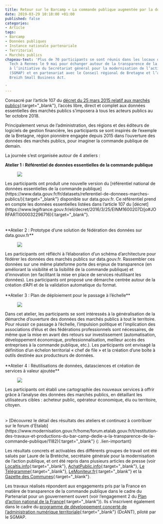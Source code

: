 ```yaml
---
title: Retour sur le Barcamp « La commande publique augmentée par la donnée »
date: 2019-03-29 10:18:00 +01:00
published: false
categories:
- Article
tags:
- Barcamp
- Données publiques
- Instance nationale partenariale
- Territorial
- Marchés publics
chapeau-text: 'Plus de 70 participants se sont réunis dans les locaux de la French
  Tech à Rennes le 9 mai pour échanger autour de la transparence de la commande publique,
  à l’initiative du Secrétariat général pour la modernisation de l’action publique
  (SGMAP) et en partenariat avec le Conseil régional de Bretagne et l’association
  Breizh Small Business Act.

'
---
```


Consacré par l’article 107 du [décret du 25 mars 2015 relatif aux marchés publics](https://www.legifrance.gouv.fr/eli/decret/2016/3/25/EINM1600207D/jo#JORFARTI000032296716){:target="_blank"}, l’accès libre, direct et complet aux données essentielles des marchés publics s’imposera à tous les acteurs publics au 1er octobre 2018.

Principalement venus de l’administration, des régions et des éditeurs de logiciels de gestion financière, les participants se sont inspirés de l’exemple de la Bretagne, région pionnière engagée depuis 2015 dans l’ouverture des données des marchés publics, pour imaginer la commande publique de demain.

La journée s’est organisée autour de 4 ateliers :

**Atelier 1 : Référentiel de données essentielles de la commande publique**
<figure class='image-left' style='width: 40%; margin-right: 10px;'><img src="/uploads/capture-at1-300x218.png"/>
</figure>Les participants ont produit une nouvelle version du [référentiel national de données essentielles de la commande publique](https://www.data.gouv.fr/fr/datasets/referentiel-de-donnees-marches-publics/){:target="_blank"} disponible sur data.gouv.fr. Ce référentiel prend en compte les données essentielles listées dans l’article 107 du [décret](https://www.legifrance.gouv.fr/eli/decret/2016/3/25/EINM1600207D/jo#JORFARTI000032296716){:target="_blank"}.<br>
<br>
<br>
**Atelier 2 : Prototype d’une solution de fédération des données sur data.gouv.fr**
<figure class='image-left' style='width: 40%; margin-right: 10px;'><img src="/uploads/capture-at2-300x227_0.png"/>
</figure>Les participants ont réfléchi à l’élaboration d’un schéma d’architecture pour fédérer les données des marchés publics sur data.gouv.fr. Rassembler ces données sur une même plateforme porte des enjeux de transparence (en améliorant la visibilité et la lisibilité de la commande publique) et d’innovation (en facilitant la mise en place de services réutilisant les données). Les participants ont proposé une démarche centrée autour de la création d’API et de la validation automatique du format.
<br>
<br>
**Atelier 3 : Plan de déploiement pour le passage à l’échelle**
<figure class='image-left' style='width: 40%; margin-right: 10px;'><img src="/uploads/capture-at1-300x218-3adec7.png"/>
</figure>Dans cet atelier, les participants se sont intéressés à la généralisation de la démarche d’ouverture des données des marchés publics à tout le territoire. Pour réussir ce passage à l’échelle, l’impulsion politique et l’implication des associations d’élus et des fédérations professionnels sont nécessaires, de même que la mise en avant des retours sur investissement (automatisation, développement économique, professionnalisation, meilleur accès des entreprises à la commande publique, etc.). Les participants ont envisagé la définition d’un échelon territorial « chef de file » et la création d’une boîte à outils destinée aux producteurs de données.
<br>
<br>
**Atelier 4 : Réutilisations de données, datasciences et création de services à valeur ajoutée**
<figure class='image-left' style='width: 40%; margin-right: 10px;'><img src="/uploads/captureb-300x213.png"/>
</figure>Les participants ont établi une cartographie des nouveaux services à offrir grâce à l’analyse des données des marchés publics, en détaillant les utilisateurs cibles : acheteur public, opérateur économique, élu ou territoire, citoyen.
<br>
<br>
<br>
> [Découvrez le détail des résultats des ateliers et continuez à contribuer sur le forum d'Etalab](https://www.modernisation.gouv.fr/home/forum.etalab.gouv.fr/t/restitution-des-travaux-et-productions-du-bar-camp-dedie-a-la-transparence-de-la-commande-publique/1182){:target="_blank"}
{: .lien-important}

Les résultats concrets et activables des différents groupes de travail ont été salués par Laure de la Bretèche, secrétaire générale pour la modernisation de l’action publique, et ont été repris dans plusieurs articles de presse (voir [Localtis.info](http://breizhsmallbusinessact.fr/wp-content/uploads/2016/03/Localtis.info-17mai2016-Open-data-_-la-Bretagne-principal-initiateur-du-futur-r%C3%A9f%C3%A9rentiel-national-des-donn%C3%A9es-essentielles-de-march%C3%A9s-publics.pdf){:target="_blank"}, [AchatPublic.info](http://breizhsmallbusinessact.fr/wp-content/uploads/2016/03/Localtis.info-17mai2016-Open-data-_-la-Bretagne-principal-initiateur-du-futur-r%C3%A9f%C3%A9rentiel-national-des-donn%C3%A9es-essentielles-de-march%C3%A9s-publics.pdf){:target="_blank"}, [Le Télégramme](http://breizhsmallbusinessact.fr/wp-content/uploads/2012/04/LeT%C3%A9l%C3%A9gramme-6mai2016.pdf){:target="_blank"}, [LeMoniteur.fr](http://breizhsmallbusinessact.fr/wp-content/uploads/2016/03/LeMoniteur-10mai2016-La-Bretagne-teste-la-commande-publique-2.0.pdf){:target="_blank"} et la [Gazette des Communes](http://breizhsmallbusinessact.fr/wp-content/uploads/2016/03/Lagazette.fr-12mai2016-Quand-l%E2%80%99ouverture-des-donn%C3%A9es-augmente-la-commande-publique.pdf){:target="_blank"}.

Les travaux réalisés répondent aux engagements pris par la France en matière de transparence de la commande publique dans le cadre du Partenariat pour un gouvernement ouvert (voir l’engagement 2 du [Plan d’action national de la France](http://www.modernisation.gouv.fr/laction-publique-se-transforme/en-ouvrant-les-donnees-publiques/gouvernement-ouvert-la-france-publie-son-plan-daction-national-ogp){:target="_blank"}). Ils s’inscrivent également dans le cadre du [programme de développement concerté de l’administration numérique territoriale](https://www.modernisation.gouv.fr/home/commande-publique-simplifiee-dematerialisee-territoires-lancent-prefiguration){:target="_blank"} (DcANT), piloté par le SGMAP.